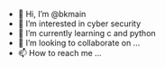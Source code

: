 - 👋 Hi, I’m @bkmain
- 👀 I’m interested in cyber security
- 🌱 I’m currently learning c and python
- 💞️ I’m looking to collaborate on ...
- 📫 How to reach me ...

<!---
bkmain/bkmain is a ✨ special ✨ repository because its `README.md` (this file) appears on your GitHub profile.
You can click the Preview link to take a look at your changes.
--->
